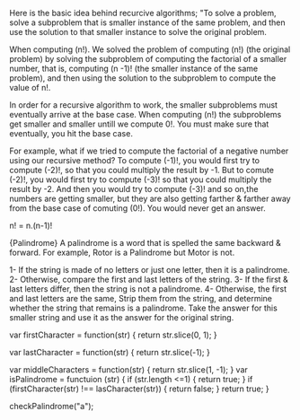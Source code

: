 Here is the basic idea behind recurcive algorithms;
"To solve a problem, solve a subproblem that is smaller instance of the same problem, and then use the solution to that smaller instance to solve the original problem.

When computing (n!). We solved the problem of computing (n!) (the original problem) by solving the subproblem of computing the factorial of a smaller number, that is, computing (n -1)! (the smaller instance of the same problem), and then using the solution to the subproblem to compute the value of n!.

In order for a recursive algorithm to work, the smaller subproblems must eventually arrive at the base case. When computing (n!) the subproblems get smaller and smaller untill we compute 0!. You must make sure that eventually, you hit the base case.

For example, what if we tried to compute the factorial of a negative number using our recursive method? To compute (-1)!, you would first try to compute (-2)!, so that you could multiply the result by -1. But to comute (-2)!, you would first try to compute (-3)! so that you could multiply the result by -2. And then you would try to compute (-3)! and so on,the numbers are getting smaller, but they are also getting farther & farther away from the base case of comuting (0!). You would never get an answer.

n! = n.(n-1)!

{Palindrome}
A palindrome is a word that is spelled the same backward & forward. For example, Rotor is a Palindrome but Motor is not.

1- If the string is made of no letters or just one letter, then it is a palindrome.
2- Otherwise, compare the first and last letters of the string.
3- If the first & last letters differ, then the string is not a palindrome.
4- Otherwise, the first and last letters are the same, Strip them from the string, and determine whether the string that remains is a palindrome. Take the answer for this smaller string and use it as the answer for the original string.

<!-- Returns the first character of the string -->
var firstCharacter = function(str) {
    return str.slice(0, 1);
}

<!-- Returns the last character of the string -->
var lastCharacter = function(str) {
    return str.slice(-1);
}

<!-- Returns the string that results from removing the first and last characters from str -->
var middleCharacters = function(str) {
    return str.slice(1, -1);
}
var isPalindrome = functuion (str) {
    if (str.length <=1) {
        return true;
    }
    if (firstCharacter(str) !== lasCharacter(str)) {
        return false;
    }
    return true;
}

checkPalindrome("a");
